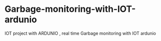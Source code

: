 # Garbage-monitoring-with-IOT-ardunio
IOT project with ARDUNIO , real time Garbage monitoring with IOT ardunio
